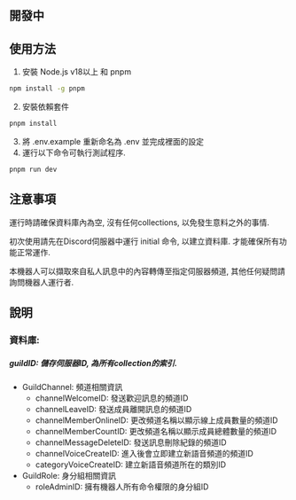## 開發中

## 使用方法
1. 安裝 Node.js v18以上 和 pnpm
```sh
npm install -g pnpm
```

2. 安裝依賴套件
```sh
pnpm install
```

3. 將 .env.example 重新命名為 .env 並完成裡面的設定
4. 運行以下命令可執行測試程序.
```sh
pnpm run dev
```

## 注意事項
運行時請確保資料庫內為空, 沒有任何collections, 以免發生意料之外的事情.

初次使用請先在Discord伺服器中運行 initial 命令, 以建立資料庫. 才能確保所有功能正常運作.

本機器人可以擷取來自私人訊息中的內容轉傳至指定伺服器頻道, 其他任何疑問請詢問機器人運行者.

## 說明
### 資料庫:
##### guildID: 儲存伺服器ID, 為所有collection的索引.
+ GuildChannel: 頻道相關資訊
    + channelWelcomeID: 發送歡迎訊息的頻道ID
    + channelLeaveID: 發送成員離開訊息的頻道ID
    + channelMemberOnlineID: 更改頻道名稱以顯示線上成員數量的頻道ID
    + channelMemberCountID: 更改頻道名稱以顯示成員總體數量的頻道ID
    + channelMessageDeleteID: 發送訊息刪除紀錄的頻道ID
    + channelVoiceCreateID: 進入後會立即建立新語音頻道的頻道ID
    + categoryVoiceCreateID: 建立新語音頻道所在的類別ID
+ GuildRole: 身分組相關資訊
    + roleAdminID: 擁有機器人所有命令權限的身分組ID